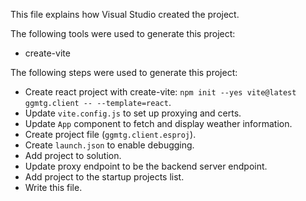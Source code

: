 This file explains how Visual Studio created the project.

The following tools were used to generate this project:
- create-vite

The following steps were used to generate this project:
- Create react project with create-vite: `npm init --yes vite@latest ggmtg.client -- --template=react`.
- Update `vite.config.js` to set up proxying and certs.
- Update `App` component to fetch and display weather information.
- Create project file (`ggmtg.client.esproj`).
- Create `launch.json` to enable debugging.
- Add project to solution.
- Update proxy endpoint to be the backend server endpoint.
- Add project to the startup projects list.
- Write this file.
